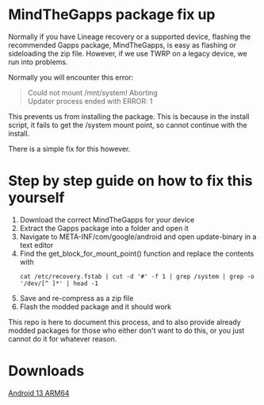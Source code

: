 # MindTheGapps package fix up
Normally if you have Lineage recovery or a supported device, flashing the recommended Gapps package, MindTheGapps, is easy as flashing or sideloading the zip file. However, if we use TWRP on a legacy device, we run into problems.

Normally you will encounter this error:
> Could not mount /mnt/system! Aborting <BR>
> Updater process ended with ERROR: 1

This prevents us from installing the package. This is because in the install script, it fails to get the /system mount point, so cannot continue with the install.  

There is a simple fix for this however.

# Step by step guide on how to fix this yourself
1. Download the correct MindTheGapps for your device
2. Extract the Gapps package into a folder and open it
3. Navigate to META-INF/com/google/android and open update-binary in a text editor
4. Find the get_block_for_mount_point() function and replace the contents with
   ```
   cat /etc/recovery.fstab | cut -d '#' -f 1 | grep /system | grep -o '/dev/[^ ]*' | head -1
   ```
5. Save and re-compress as a zip file
6. Flash the modded package and it should work

This repo is here to document this process, and to also provide already modded packages for those who either don't want to do this, or you just cannot do it for whatever reason. 

# Downloads
[Android 13 ARM64]: https://github.com/samsungexynos7420/MindTheGapps_Legacy/releases/download/13arm64-20231025_200931/MindTheGapps_Legacy-13.0.0-arm64-20231025_200931.zip "MindTheGapps_Legacy-13.0.0-arm64-20231025_200931.zip" 
[Android 13 ARM64]
